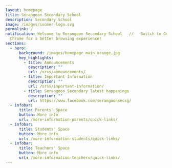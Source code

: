 ```yaml
---
layout: homepage
title: Serangoon Secondary School
description: Secondary School
image: /images/isomer-logo.svg
permalink: /
notification: Welcome to Serangoon Secondary School   //   Switch to Google
  Chrome for a better browsing experience!
sections:
  - hero:
      background: /images/homepage_main_orange.jpg
      key_highlights:
        - title: Announcements
          description: ""
          url: /srss/announcements/
        - title: Important Information
          description: ""
          url: /srss/important-information/
        - title: Serangoon Secondary latest happenings
          description: ""
          url: https://www.facebook.com/serangoonsecsg/
  - infobar:
      title: Parents' Space
      button: More info
      url: /more-information-parents/quick-links/
  - infobar:
      title: Students' Space
      button: More info
      url: /more-information-students/quick-links/
  - infobar:
      title: Teachers' Space
      button: More info
      url: /more-information-teachers/quick-links/
---
```

